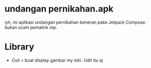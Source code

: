 # undangan pernikahan.apk
iyh, ini aplikasi undangan pernikahan beneran pake Jetpack Compose. bukan scam pemalink otp.

# Library
- Coil = buat display gambar my istri. Udh itu aj